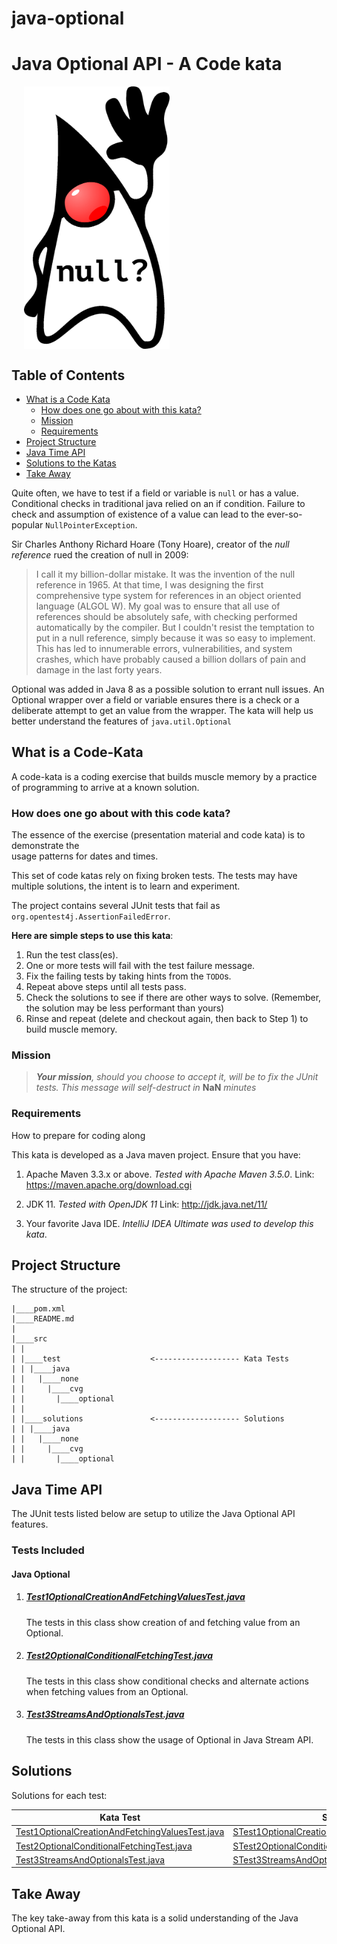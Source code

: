 # java-optional

# Java Optional API - A Code kata

<img align="center" src="docs/DukeOptional.png" alt="Java Duke Optional Logo" title="Java Optional" hspace="20" height="420"/>

## Table of Contents
* [What is a Code Kata](#WhatIsACodeKata)
  * [How does one go about with this kata?](#HowToSolveKata)
  * [Mission](#Mission)
  * [Requirements](#Requirements)
* [Project Structure](#ProjectStructure)
* [Java Time API](#JavaTime)
* [Solutions to the Katas](#Solutions)
* [Take Away](#TakeAway)

Quite often, we have to test if a field or variable is `null` or has a value. 
Conditional checks in traditional java relied on an if condition. 
Failure to check and assumption of existence of a value can lead to the 
ever-so-popular `NullPointerException`.

Sir Charles Anthony Richard Hoare (Tony Hoare), creator of the *null reference* 
rued the creation of null in 2009:

>I call it my billion-dollar mistake. It was the invention of the null reference in 1965. 
At that time, I was designing the first comprehensive type system for references in an 
object oriented language (ALGOL W). My goal was to ensure that all use of references 
should be absolutely safe, with checking performed automatically by the compiler. 
But I couldn't resist the temptation to put in a null reference, simply because it was 
so easy to implement. This has led to innumerable errors, vulnerabilities, and 
system crashes, which have probably caused a billion dollars of pain and damage in 
the last forty years.

Optional was added in Java 8 as a possible solution to errant null issues. An Optional wrapper
over a field or variable ensures there is a check or a deliberate attempt to get an value from 
the wrapper. The kata will help us better understand the features of `java.util.Optional`

## <a name="WhatIsACodeKata"></a>What is a Code-Kata

A code-kata is a coding exercise that builds muscle memory by a practice of programming to arrive 
at a known solution.

### <a name="HowToSolveKata"></a>How does one go about with this code kata?

The essence of the exercise (presentation material and code kata) is to demonstrate the  
usage patterns for dates and times.

This set of code katas rely on fixing broken tests. The tests may have multiple solutions, the 
intent is to learn and experiment. 

The project contains several JUnit tests that fail as `org.opentest4j.AssertionFailedError`. 

<span style=“color:green;”>**Here are simple steps to use this kata**</span>:

1. Run the test class(es).
1. One or more tests will fail with the test failure message.
1. Fix the failing tests by taking hints from the `TODO`s.
1. Repeat above steps until all tests pass.
1. Check the solutions to see if there are other ways to solve. 
(Remember, the solution may be less performant than yours)
1. Rinse and repeat (delete and checkout again, then back to Step 1) to build muscle memory.

### <a name="Mission"></a>Mission
> ***Your mission**, should you choose to accept it, will be to fix the JUnit tests. This 
message will self-destruct in* **NaN** *minutes*

### <a name="Requirements"></a>Requirements
How to prepare for coding along

This kata is developed as a Java maven project. Ensure that you have:

1. Apache Maven 3.3.x or above. _Tested with Apache Maven 3.5.0_.
    Link: https://maven.apache.org/download.cgi

1. JDK 11. _Tested with OpenJDK 11_
    Link: http://jdk.java.net/11/

1. Your favorite Java IDE. _IntelliJ IDEA Ultimate was used to develop this kata_.
 
## <a name="ProjectStructure"></a>Project Structure

The structure of the project:
```
|____pom.xml
|____README.md
|
|____src
| |
| |____test                    <------------------- Kata Tests
| | |____java
| |   |____none
| |     |____cvg
| |       |____optional
| |
| |____solutions               <------------------- Solutions 
| | |____java
| |   |____none
| |     |____cvg
| |       |____optional
```

## <a name="JavaTime"></a>Java Time API

The JUnit tests listed below are setup to utilize the Java Optional API features.

### Tests Included

#### Java Optional

1. ##### [Test1OptionalCreationAndFetchingValuesTest.java](src/test/java/none/cvg/optional/Test1OptionalCreationAndFetchingValuesTest.java)

   The tests in this class show creation of and fetching value from an Optional. 

1. ##### [Test2OptionalConditionalFetchingTest.java](src/test/java/none/cvg/optional/Test2OptionalConditionalFetchingTest.java) 

   The tests in this class show conditional checks and alternate actions when fetching values from an Optional. 

1. ##### [Test3StreamsAndOptionalsTest.java](src/test/java/none/cvg/optional/Test3StreamsAndOptionalsTest.java)

   The tests in this class show the usage of Optional in Java Stream API. 

      
## <a name="Solutions"></a>Solutions

Solutions for each test:

Kata Test | Solution
------------ | -------------
[Test1OptionalCreationAndFetchingValuesTest.java](src/test/java/none/cvg/optional/Test1OptionalCreationAndFetchingValuesTest.java) | [STest1OptionalCreationAndFetchingValuesTest.java](src/solutions/java/none/cvg/optional/STest1OptionalCreationAndFetchingValuesTest.java)
[Test2OptionalConditionalFetchingTest.java](src/test/java/none/cvg/optional/Test2OptionalConditionalFetchingTest.java) | [STest2OptionalConditionalFetchingTest.java](src/solutions/java/none/cvg/optional/STest2OptionalConditionalFetchingTest.java)
[Test3StreamsAndOptionalsTest.java](src/test/java/none/cvg/optional/Test3StreamsAndOptionalsTest.java) | [STest3StreamsAndOptionalsTest.java](src/solutions/java/none/cvg/optional/STest3StreamsAndOptionalsTest.java)
    

## <a name="TakeAway"></a>Take Away

The key take-away from this kata is a solid understanding of the Java Optional API.
